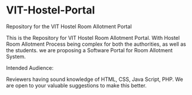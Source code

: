 # VIT-Hostel-Portal
Repository for the VIT Hostel Room Allotment Portal

This is the Repository for VIT Hostel Room Allotment Portal. With Hostel Room Allotment Process being complex for both the authorities, as well as the students. we are proposing a Software Portal for Room Allotment System.

Intended Audience:

Reviewers having sound knowledge of HTML, CSS, Java Script, PHP. We are open to your valuable suggestions to make this better.
